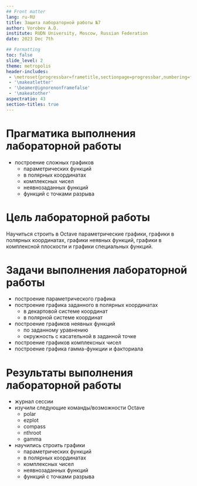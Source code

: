 ```yaml
---
## Front matter
lang: ru-RU
title: Защита лабораторной работы №7
author: Vorobev A.O.
institute: RUDN University, Moscow, Russian Federation
date: 2023 Dec 7th

## Formatting
toc: false
slide_level: 2
theme: metropolis
header-includes: 
 - \metroset{progressbar=frametitle,sectionpage=progressbar,numbering=fraction}
 - '\makeatletter'
 - '\beamer@ignorenonframefalse'
 - '\makeatother'
aspectratio: 43
section-titles: true
---
```


# Прагматика выполнения лабораторной работы

- построение сложных графиков
  - параметрических функций
  - в полярных координатах
  - комплексных чисел
  - неявнозаданных функций
  - функций с точками разрыва

# Цель лабораторной работы

Научиться строить в Octave параметрические графики, графики в полярных координатах, графики неявных функций, графики в комплексной плоскости и графики специальных функций.

# Задачи выполнения лабораторной работы

- построение параметрического графика
- построение графика заданного в полярных координатах
  - в декартовой системе координат
  - в полярной системе координат
- построение графиков неявных функций
  - по заданному уравнению
  - окружность с касательной в заданной точке
- построение графиков комплексных чисел
- построение графика гамма-функции и факториала

# Результаты выполнения лабораторной работы

- журнал сессии
- изучили следующие команды/возможности Octave
  - polar
  - ezplot
  - compass
  - nthroot
  - gamma
- научились строить графики
  - параметрических функций
  - в полярных координатах
  - комплексных чисел
  - неявнозаданных функций
  - функций с точками разрыва
